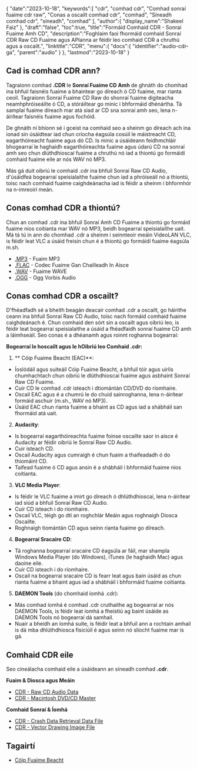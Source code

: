 {
   "date":"2023-10-18",
   "keywords":[
"cdr",
"comhad cdr",
"Comhad sonraí fuaime cdr raw",
"Conas a oscailt comhad cdr",
"comhad",
"Síneadh comhad cdr",
"síneadh",
"comhad"
],
   "author":{
      "display_name":"Shakeel Faiz"
},
   "draft":"false",
   "toc":true,
   "title":"Formáid Comhaid CDR - Sonraí Fuaime Amh CD",
   "description":"Foghlaim faoi fhormáid comhaid Sonraí CDR Raw CD Fuaime agus APIanna ar féidir leo comhaid CDR a chruthú agus a oscailt.",
   "linktitle":"CDR",
   "menu":{
      "docs":{
         "identifier":"audio-cdr-ga",
         "parent":"audio"
}
},
   "lastmod":"2023-10-18"
}

## Cad is comhad CDR ann?

Tagraíonn comhad **.CDR** le **Sonraí Fuaime CD Amh** de ghnáth do chomhad ina bhfuil faisnéis fuaime a bhaintear go díreach ó CD fuaime, mar rianta ceoil. Tagraíonn Sonraí Fuaime CD Raw do shonraí fuaime digiteacha neamhphróiseáilte ó CD, a stóráiltear go minic i bhformáid dhénártha. Tá samplaí fuaime díreach mar atá siad ar CD sna sonraí amh seo, lena n-áirítear faisnéis fuaime agus fochóid.

De ghnáth ní bhíonn sé i gceist na comhaid seo a sheinm go díreach ach ina ionad sin úsáidtear iad chun críocha éagsúla cosúil le máistreacht CD, eagarthóireacht fuaime agus dó CD. Is minic a úsáideann feidhmchláir bhogearraí le haghaidh eagarthóireachta fuaime agus údarú CD na sonraí amh seo chun dlúthdhioscaí fuaime a chruthú nó iad a thiontú go formáidí comhaid fuaime eile ar nós WAV nó MP3.

Más gá duit oibriú le comhaid .cdr ina bhfuil Sonraí Raw CD Audio, d'úsáidfeá bogearraí speisialaithe fuaime chun iad a phróiseáil nó a thiontú, toisc nach comhaid fuaime caighdeánacha iad is féidir a sheinm i bhformhór na n-imreoirí meán.

## Conas comhad CDR a thiontú?

Chun an comhad .cdr ina bhfuil Sonraí Amh CD Fuaime a thiontú go formáid fuaime níos coitianta mar WAV nó MP3, beidh bogearraí speisialaithe uait. Má tá tú in ann do chomhad .cdr a sheinm i seinnteoir meáin VideoLAN VLC, is féidir leat VLC a úsáid freisin chun é a thiontú go formáidí fuaime éagsúla m.sh.

- [.MP3](/audio/mp3/) - Fuaim MP3
- [.FLAC](/audio/flac/) - Codec Fuaime Gan Chailleadh In Aisce
- [.WAV](/audio/wav/) - Fuaime WAVE
- [.OGG](/audio/ogg/) - Ogg Vorbis Audio

## Conas comhad CDR a oscailt?

D'fhéadfadh sé a bheith beagán deacair comhad .cdr a oscailt, go háirithe ceann ina bhfuil Sonraí Raw CD Audio, toisc nach formáid comhaid fuaime caighdeánach é. Chun comhaid den sórt sin a oscailt agus oibriú leo, is féidir leat bogearraí speisialaithe a úsáid a fhéadfaidh sonraí fuaime CD amh a láimhseáil. Seo conas é a dhéanamh agus roinnt roghanna bogearraí:

**Bogearraí le hoscailt agus le hOibriú leo Comhaid .cdr:**

1.  ** Cóip Fuaime Beacht (EAC)**:
    
- Íoslódáil agus suiteáil Cóip Fuaime Beacht, a bhfuil tóir agus uirlis chumhachtach chun oibriú le dlúthdhioscaí fuaime agus asbhaint Sonraí Raw CD Fuaime.
- Cuir CD le comhad .cdr isteach i dtiomántán CD/DVD do ríomhaire.
- Oscail EAC agus é a chumrú le do chuid sainroghanna, lena n-áirítear formáid aschuir (m.sh., WAV nó MP3).
- Úsáid EAC chun rianta fuaime a bhaint as CD agus iad a shábháil san fhormáid atá uait.
2.  **Audacity**:
    
- Is bogearraí eagarthóireachta fuaime foinse oscailte saor in aisce é Audacity ar féidir oibriú le Sonraí Raw CD Audio.
- Cuir isteach CD.
- Oscail Audacity agus cumraigh é chun fuaim a thaifeadadh ó do thiomáint CD.
- Taifead fuaime ó CD agus ansin é a shábháil i bhformáid fuaime níos coitianta.
3.  **VLC Media Player**:
    
- Is féidir le VLC fuaime a imirt go díreach ó dhlúthdhioscaí, lena n-áirítear iad siúd a bhfuil Sonraí Raw CD Audio.
- Cuir CD isteach i do ríomhaire.
- Oscail VLC, téigh go dtí an roghchlár Meáin agus roghnaigh Diosca Oscailte.
- Roghnaigh tiomántán CD agus seinn rianta fuaime go díreach.
4.  **Bogearraí Sracaire CD**:
    
- Tá roghanna bogearraí sracaire CD éagsúla ar fáil, mar shampla Windows Media Player (do Windows), iTunes (le haghaidh Mac) agus daoine eile.
- Cuir CD isteach i do ríomhaire.
- Oscail na bogearraí sracaire CD is fearr leat agus bain úsáid as chun rianta fuaime a bhaint agus iad a shábháil i bhformáid fuaime coitianta.
5.  **DAEMON Tools** (do chomhaid íomhá .cdr):
    
- Más comhad íomhá é comhad .cdr cruthaithe ag bogearraí ar nós DAEMON Tools, is féidir leat íomhá a fheistiú ag baint úsáide as DAEMON Tools nó bogearraí dá samhail.
- Nuair a bheidh an íomhá suite, is féidir leat a bhfuil ann a rochtain amhail is dá mba dhlúthdhiosca fisiciúil é agus seinn nó sliocht fuaime mar is gá.

## Comhaid CDR eile

Seo cineálacha comhaid eile a úsáideann an síneadh comhad **.cdr**.

**Fuaim & Diosca agus Meáin**
- [CDR - Raw CD Audio Data](/audio/cdr/)
- [CDR - Macintosh DVD/CD Master](/disc-and-media/cdr/)

**Comhaid Sonraí & Íomhá**
- [CDR - Crash Data Retrieval Data File](/data/cdr-crash/)
- [CDR - Vector Drawing Image File](/image/cdr/)

## Tagairtí
* [Cóip Fuaime Beacht](https://en.wikipedia.org/wiki/Exact_Audio_Copy)


